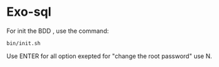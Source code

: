 # Exo-sql
For init the BDD , use the command:

`bin/init.sh`

Use ENTER for all option exepted for "change the root password" use N.
